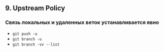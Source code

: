 ## 9. Upstream Policy
### Связь локальных и удаленных веток устанавливается явно
- `git push -u`
- `git branch -u`
- `git branch -vv --list`
